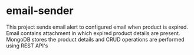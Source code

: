# email-sender
This project sends email alert to configured email when product is expired. Email contains attachment in which expired product details are present. MongoDB stores the product details and CRUD operations are performed using REST API's
